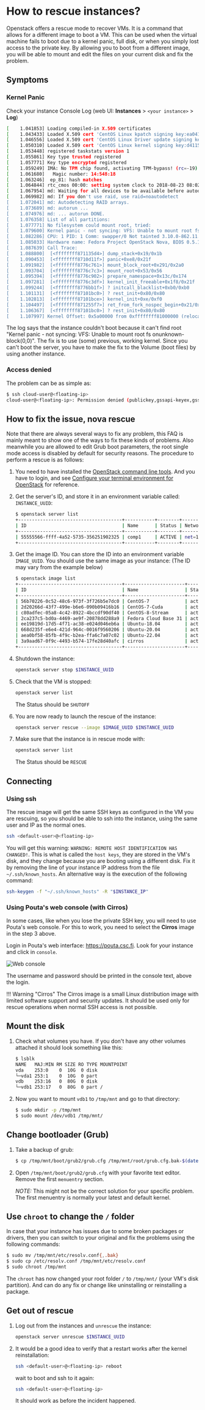 # How to rescue instances?

Openstack offers a rescue mode to recover VMs. It is a command that allows for a different image to boot a VM. This can be used when the virtual machine fails to boot due to a kernel panic, full disk, or when you simply lost access to the private key. By allowing you to boot from a different image, you will be able to mount and edit the files on your current disk and fix the problem.

## Symptoms

### Kernel Panic

Check your instance Console Log (web UI: **Instances** > `<your instance>` > **Log**)

```sh
[    1.041853] Loading compiled-in X.509 certificates
[    1.043433] Loaded X.509 cert 'CentOS Linux kpatch signing key:ea0413152cde1d98ebdca3fe6f0230904c9ef717'
[    1.046556] Loaded X.509 cert 'CentOS Linux Driver update signing key:7f421ee0ab69461574bb358861dbe77762a4201b'
[    1.050310] Loaded X.509 cert 'CentOS Linux kernel signing key:d4115f110055db56c8d605ab752173cfb1ac54d8'
[    1.053448] registered taskstats version 1
[    1.055861] Key type trusted registered
[    1.057771] Key type encrypted registered
[    1.059249] IMA: No TPM chip found, activating TPM-bypass! (rc=-19)
[    1.061680]   Magic number: 14:548:18
[    1.063246]  ep_81: hash matches
[    1.064844] rtc_cmos 00:00: setting system clock to 2018-08-23 08:02:54 UTC(1535011374)
[    1.067954] md: Waiting for all devices to be available before autodetect
[    1.069982] md: If you don't use raid, use raid=noautodetect
[    1.072041] md: Autodetecting RAID arrays.
[    1.073689] md: autorun ...
[    1.074976] md: ... autorun DONE.
[    1.076358] List of all partitions:
[    1.077771] No filesystem could mount root, tried: 
[    1.079600] Kernel panic - not syncing: VFS: Unable to mount root fs onunknown-block(0,0)
[    1.082286] CPU: 1 PID: 1 Comm: swapper/0 Not tainted 3.10.0-862.11.6.el7.x86_64 #1
[    1.085033] Hardware name: Fedora Project OpenStack Nova, BIOS 0.5.1 01/01/2011
[    1.087639] Call Trace:
[    1.088800]  [<ffffffff871135d4>] dump_stack+0x19/0x1b
[    1.090453]  [<ffffffff8710d11f>] panic+0xe8/0x21f
[    1.091982]  [<ffffffff8776c761>] mount_block_root+0x291/0x2a0
[    1.093704]  [<ffffffff8776c7c3>] mount_root+0x53/0x56
[    1.095394]  [<ffffffff8776c902>] prepare_namespace+0x13c/0x174
[    1.097281]  [<ffffffff8776c3df>] kernel_init_freeable+0x1f8/0x21f
[    1.099244]  [<ffffffff8776bb1f>] ? initcall_blacklist+0xb0/0xb0
[    1.101131]  [<ffffffff87101bc0>] ? rest_init+0x80/0x80
[    1.102813]  [<ffffffff87101bce>] kernel_init+0xe/0xf0
[    1.104497]  [<ffffffff871255f7>] ret_from_fork_nospec_begin+0x21/0x21
[    1.106367]  [<ffffffff87101bc0>] ? rest_init+0x80/0x80
[    1.107997] Kernel Offset: 0x5a00000 from 0xffffffff81000000 (relocation range:0xffffffff80000000-0xffffffffbfffffff)
```

The log says that the instance couldn't boot because it can't find root "Kernel panic - not syncing: VFS: Unable to mount root fs onunknown-block(0,0)". The fix is to use (some) previous, working kernel. Since you can't boot the server, you have to make the fix to the Volume (boot files) by using another instance.

### Access denied

The problem can be as simple as:

```sh
$ ssh cloud-user@<floating-ip>
cloud-user@<floating-ip>: Permission denied (publickey,gssapi-keyex,gssapi-with-mic).
```

## How to fix the issue, nova rescue

Note that there are always several ways to fix any problem, this FAQ is mainly meant to show one of the ways to fix these kinds of problems. Also meanwhile you are allowed to edit Grub boot parameters, the root single mode access is disabled by default for security reasons. The procedure to perform a rescue is as follows:

1. You need to have installed the [OpenStack command line tools](/cloud/pouta/install-client/). And you have to login, and see [Configure your terminal environment for OpenStack](/cloud/pouta/install-client/#configure-your-terminal-environment-for-openstack) for reference.

1. Get the server's ID, and store it in an environment variable called: `INSTANCE_UUID`:

	```sh
	$ openstack server list
	+--------------------------------------+-----------+--------+----------------------------+-------+----------------+
	| ID                                   | Name      | Status | Networks                   | Image | Flavor         |
	+--------------------------------------+-----------+--------+----------------------------+-------+----------------+
	| 55555566-ffff-4a52-5735-356251902325 | comp1     | ACTIVE | net=192.168.211.211        |       | standard.small |
	+--------------------------------------+-----------+--------+----------------------------+-------+----------------+

	```

1. Get the image ID. You can store the ID into an environment variable `IMAGE_UUID`. You should use the same image as your instance: (The ID may vary from the example below)

	```sh
	$ openstack image list
	+--------------------------------------+----------------------+--------+
    | ID                                   | Name                 | Status |
	+--------------------------------------+----------------------+--------+
	| 56b70226-0c52-48c6-973f-3f726b5e7dc0 | CentOS-7             | active |
	| 2d20266d-43f7-499e-b6e6-090b09416b16 | CentOS-7-Cuda        | active |
	| c80adfec-05a8-4c42-8922-4bccdf90df40 | CentOS-8-Stream      | active |
	| 2ca237c5-bd0a-4469-ae9f-20878dd288a9 | Fedora Cloud Base 31 | active |
	| ee19819d-17d5-4f71-ac38-e024d046eb6a | Ubuntu-18.04         | active |
	| 668d235f-e6e4-421d-964c-0016f9560206 | Ubuntu-20.04         | active |
	| aea0bf58-85fb-4f9c-b2ea-ffa6c7a07c02 | Ubuntu-22.04         | active |
	| 3a9aad67-0f9c-4493-b574-17fe28d40afc | cirros               | active |
	+--------------------------------------+----------------------+--------+
	```

1. Shutdown the instance:

	```sh
	openstack server stop $INSTANCE_UUID
	```

1. Check that the VM is stopped:
	
	```sh
	openstack server list
	```

	The Status should be `SHUTOFF`

1. You are now ready to launch the rescue of the instance:

	```sh
	openstack server rescue --image $IMAGE_UUID $INSTANCE_UUID
	```

1. Make sure that the instance is in rescue mode with:

	```sh
	openstack server list
	```

	The Status should be `RESCUE`

## Connecting

### Using ssh 

The rescue image will get the same SSH keys as configured in the VM you are rescuing,
so you should be able to ssh into the instance, using the same user and IP as the normal ones.

```sh
ssh <default-user>@<floating-ip>
```

You will get this warning: `WARNING: REMOTE HOST IDENTIFICATION HAS CHANGED!`. This is what is called the `host keys`, they are stored in the VM's disk, and they change because you are booting using a different disk. Fix it by removing the line of your instance IP address from the file `~/.ssh/known_hosts`. An alternative way is the execution of the following command:

```sh
ssh-keygen -f "~/.ssh/known_hosts" -R "$INSTANCE_IP"
```

### Using Pouta's web console (with Cirros)

In some cases, like when you lose the private SSH key, you will need to use Pouta's web console. For this to work, you need to select the **Cirros** image in the step 3 above.

Login in Pouta's web interface: <https://pouta.csc.fi>. Look for your instance and click in `console`.

![Web console](/img/pouta-web-console.png)

The username and password should be printed in the console text, above the login.

!!! Warning "Cirros"
    The Cirros image is a small Linux distribution image with limited software support and security updates. It should be used only for rescue operations when normal SSH access is not possible.

## Mount the disk 

1. Check what volumes you have. If you don't have any other volumes attached it should look something like this:

	```sh
	$ lsblk
	NAME   MAJ:MIN RM SIZE RO TYPE MOUNTPOINT
	vda    253:0    0  10G  0 disk
	└─vda1 253:1    0  10G  0 part
	vdb    253:16   0  80G  0 disk
	└─vdb1 253:17   0  80G  0 part /
	```

1. Now you want to mount `vdb1` to `/tmp/mnt` and go to that directory:

	```sh
	$ sudo mkdir -p /tmp/mnt
	$ sudo mount /dev/vdb1 /tmp/mnt/
	```

## Change bootloader (Grub)

1. Take a backup of grub:

	```sh
	$ cp /tmp/mnt/boot/grub2/grub.cfg /tmp/mnt/root/grub.cfg.bak-$(date +"%F")
	```

1. Open `/tmp/mnt/boot/grub2/grub.cfg` with your favorite text editor. Remove the first `menuentry` section. 

    *NOTE:* This might not be the correct solution for your specific problem. The first menuentry is normally your latest and default kernel. 

## Use `chroot` to change the `/` folder

In case that your instance has issues due to some broken packages or drivers, then you can switch to your original and fix the problems using the following commands:

```sh
$ sudo mv /tmp/mnt/etc/resolv.conf{,.bak}
$ sudo cp /etc/resolv.conf /tmp/mnt/etc/resolv.conf
$ sudo chroot /tmp/mnt
```

The `chroot` has now changed your root folder `/` to `/tmp/mnt/` (your VM's disk partition). And can do any fix or change like uninstalling or reinstalling a package. 

## Get out of rescue

1. Log out from the instances and `unrescue` the instance:

	```sh
	openstack server unrescue $INSTANCE_UUID
	```

1. It would be a good idea to verify that a restart works after the kernel reinstallation:

	```sh
	ssh <default-user>@<floating-ip> reboot
	```

    wait to boot and ssh to it again:

	```sh
	ssh <default-user>@<floating-ip>
	```

    It should work as before the incident happened.

